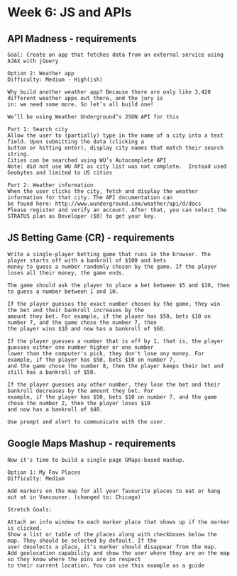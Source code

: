 Week 6: JS and APIs
===================

## API Madness - requirements

    Goal: Create an app that fetches data from an external service using AJAX with jQuery
    
    Option 2: Weather app
    Difficulty: Medium - ­High(ish)
    
    Why build another weather app? Because there are only like 3,420 different weather apps out there, and the jury is 
    in: we need some more. So let’s all build one!
    
    We’ll be using Weather Underground’s JSON API for this
    
    Part 1: Search city
    Allow the user to (partially) type in the name of a city into a text field. Upon submitting the data (clicking a 
    button or hitting enter), display city names that match their search string.
    Cities can be searched using WU’s Autocomplete API
    Note: did not use WU API as city list was not complete.  Instead used Geobytes and limited to US cities
    
    Part 2: Weather information
    When the user clicks the city, fetch and display the weather information for that city. The API documentation can 
    be found here: http://www.wunderground.com/weather/api/d/docs
    Please register and verify an account. After that, you can select the STRATUS plan as Developer ($0) to get your key.

## JS Betting Game (CR) - requirements

    Write a single-player betting game that runs in the browser. The player starts off with a bankroll of $100 and bets 
    money to guess a number randomly chosen by the game. If the player loses all their money, the game ends.
    
    The game should ask the player to place a bet between $5 and $10, then to guess a number between 1 and 10.
    
    If the player guesses the exact number chosen by the game, they win the bet and their bankroll increases by the 
    amount they bet. For example, if the player has $50, bets $10 on number 7, and the game chose the number 7, then 
    the player wins $10 and now has a bankroll of $60.
    
    If the player guesses a number that is off by 1, that is, the player guesses either one number higher or one number 
    lower than the computer's pick, they don't lose any money. For example, if the player has $50, bets $10 on number 7, 
    and the game chose the number 8, then the player keeps their bet and still has a bankroll of $50.
    
    If the player guesses any other number, they lose the bet and their bankroll decreases by the amount they bet. For 
    example, if the player has $50, bets $10 on number 7, and the game chose the number 2, then the player loses $10 
    and now has a bankroll of $40.
    
    Use prompt and alert to communicate with the user.

## Google Maps Mashup - requirements
    Now it's time to build a single page GMaps-based mashup.
    
    Option 1: My Fav Places
    Difficulty: Medium
    
    Add markers on the map for all your favourite places to eat or hang out at in Vancouver. (changed to: Chicago)
    
    Stretch Goals:
    
    Attach an info window to each marker place that shows up if the marker is clicked.
    Show a list or table of the places along with checkboxes below the map. They should be selected by default. If the 
    user deselects a place, it’s marker should disappear from the map.
    Add geolocation capability and show the user where they are on the map so they know where the pins are in respect 
    to their current location. You can use this example as a guide
